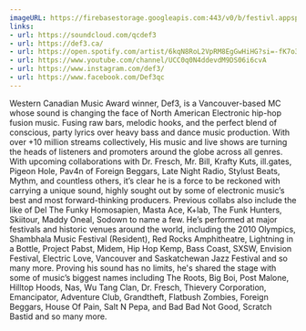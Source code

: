 ```yaml
---
imageURL: https://firebasestorage.googleapis.com:443/v0/b/festivl.appspot.com/o/userContent%2FC2B9FE7B-65D0-4609-AC8F-4FA19B99EA5E.png?alt=media&token=24fec9a4-3d75-449b-bdba-64ef707241b1
links:
- url: https://soundcloud.com/qcdef3
- url: https://def3.ca/
- url: https://open.spotify.com/artist/6kqN8RoL2VpRM8EgGwHiHG?si=-fK7o3xFR36rabRO4_Z-pQ&nd=1
- url: https://www.youtube.com/channel/UCC0q0N4ddevdM9DS06i6cvA
- url: https://www.instagram.com/def3/
- url: https://www.facebook.com/Def3qc
---
```

Western Canadian Music Award winner, Def3, is a Vancouver-based MC whose sound is changing the face of North American Electronic hip-hop fusion music. Fusing raw bars, melodic hooks, and the perfect blend of conscious, party lyrics over heavy bass and dance music production. With over +10 million streams collectively, His music and live shows are turning the heads of listeners and promoters around the globe across all genres. With upcoming collaborations with Dr. Fresch, Mr. Bill, Krafty Kuts, ill.gates, Pigeon Hole, Pav4n of Foreign Beggars, Late Night Radio, Stylust Beats, Mythm, and countless others, it’s clear he is a force to be reckoned with carrying a unique sound, highly sought out by some of electronic music’s best and most forward-thinking producers. 
Previous collabs also include the like of Del The Funky Homosapien, Masta Ace, K+lab, The Funk Hunters, Skiitour, Maddy Oneal, Sodown to name a few. He’s performed at major festivals and historic venues around the world, including the 2010 Olympics, Shambhala Music Festival (Resident), Red Rocks Amphitheatre, Lightning in a Bottle, Project Pabst, Midem, Hip Hop Kemp, Bass Coast, SXSW, Envision Festival, Electric Love, Vancouver and Saskatchewan Jazz Festival and so many more.  Proving his sound has no limits, he's shared the stage with some of music’s biggest names including The Roots, Big Boi, Post Malone, Hilltop Hoods, Nas, Wu Tang Clan, Dr. Fresch, Thievery Corporation, Emancipator, Adventure Club, Grandtheft, Flatbush Zombies, Foreign Beggars, House Of Pain, Salt N Pepa, and Bad Bad Not Good, Scratch Bastid and so many more. 